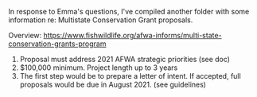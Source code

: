 In response to Emma's questions, I've compiled another folder with some information re: Multistate Conservation Grant proposals. 

Overview: https://www.fishwildlife.org/afwa-informs/multi-state-conservation-grants-program
1. Proposal must address 2021 AFWA strategic priorities (see doc)
2. $100,000 minimum. Project length up to 3 years
3. The first step would be to prepare a letter of intent. If accepted, full proposals would be due in August 2021. (see guidelines)
